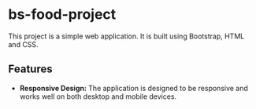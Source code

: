# bs-food-project

This project is a simple web application. It is built using Bootstrap, HTML and CSS.

## Features

- **Responsive Design:** The application is designed to be responsive and works well on both desktop and mobile devices.
